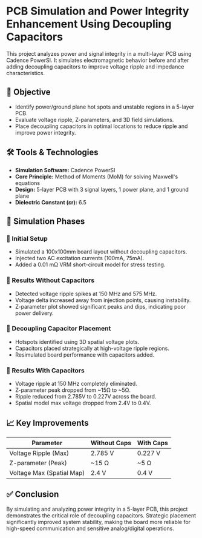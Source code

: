 # PCB Simulation and Power Integrity Enhancement Using Decoupling Capacitors

This project analyzes power and signal integrity in a multi-layer PCB using Cadence PowerSI. It simulates electromagnetic behavior before and after adding decoupling capacitors to improve voltage ripple and impedance characteristics.

## 📌 Objective

- Identify power/ground plane hot spots and unstable regions in a 5-layer PCB.
- Evaluate voltage ripple, Z-parameters, and 3D field simulations.
- Place decoupling capacitors in optimal locations to reduce ripple and improve power integrity.

## 🛠 Tools & Technologies

- **Simulation Software:** Cadence PowerSI
- **Core Principle:** Method of Moments (MoM) for solving Maxwell's equations
- **Design:** 5-layer PCB with 3 signal layers, 1 power plane, and 1 ground plane
- **Dielectric Constant (εr):** 6.5

## 🔧 Simulation Phases

### 🔹 Initial Setup
- Simulated a 100x100mm board layout without decoupling capacitors.
- Injected two AC excitation currents (100mA, 75mA).
- Added a 0.01 mΩ VRM short-circuit model for stress testing.

### 🔹 Results Without Capacitors
- Detected voltage ripple spikes at 150 MHz and 575 MHz.
- Voltage delta increased away from injection points, causing instability.
- Z-parameter plot showed significant peaks and dips, indicating poor power delivery.

### 🔹 Decoupling Capacitor Placement
- Hotspots identified using 3D spatial voltage plots.
- Capacitors placed strategically at high-voltage ripple regions.
- Resimulated board performance with capacitors added.

### 🔹 Results With Capacitors
- Voltage ripple at 150 MHz completely eliminated.
- Z-parameter peak dropped from ~15Ω to ~5Ω.
- Ripple reduced from 2.785V to 0.227V across the board.
- Spatial model max voltage dropped from 2.4V to 0.4V.

## 📈 Key Improvements

| Parameter                  | Without Caps | With Caps |
|---------------------------|--------------|-----------|
| Voltage Ripple (Max)      | 2.785 V      | 0.227 V   |
| Z-parameter (Peak)        | ~15 Ω        | ~5 Ω      |
| Voltage Max (Spatial Map) | 2.4 V        | 0.4 V     |

## ✅ Conclusion

By simulating and analyzing power integrity in a 5-layer PCB, this project demonstrates the critical role of decoupling capacitors. Strategic placement significantly improved system stability, making the board more reliable for high-speed communication and sensitive analog/digital operations.

